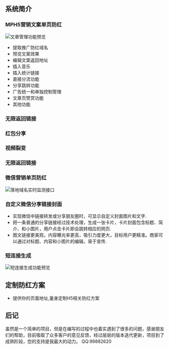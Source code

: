 ## 系统简介
### MPH5营销文案单页防红

![文章管理功能预览](http://inews.gtimg.com/newsapp_ls/0/13375467844/0)
+ 提取推广防红域名
+ 预览文案效果
+ 编辑文案返回地址
+ 插入音乐
+ 插入统计链接
+ 直接分流功能
+ 分享跳转功能
+ 广告统一和单独控制管理
+ 文章页赞赏功能
+ 其他功能

### 无限返回链接
### 红包分享
### 视频裂变
### 无限返回链接
### 微信营销单页防红
![落地域名实时监测接口](http://pic.iask.cn/fimg/482292767204.jpg)
### 自定义微信分享链接封面
+ 实现微信中链接转发或分享朋友圈时，可显示自定义封面图片和文字.
+ 把一条普通的分享链接经过技术处理，生成一张卡片，卡片封面包含标题、简介、和小图片，用户点击卡片即会跳转相应的网页.
+ 图文链接更美观，内容曝光率更高，吸引力度更大，目标用户更精准。商家可以通过对标题、内容和小图片的编辑，易于宣传.

### 短连接生成
![短连接生成功能预览](https://p.pstatp.com/origin/1384600017267c91507e4)

## 定制防红方案
+ 提供你的页面地址,量身定制H5相关防红方案

## 后记

虽然是一个简单的项目，但是在编写的过程中也着实遇到了很多的问题，感谢朋友们的帮助，目前吸取了众多客户的意见反馈，经过层层的版本迭代更新，项目到了成熟阶段，您的支持是我最大的动力。
QQ:99882620